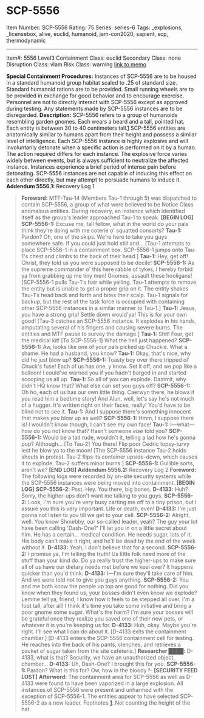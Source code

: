 # SCP-5556
Item Number: SCP-5556
Rating: 75
Series: series-6
Tags: _explosions, _licensebox, alive, euclid, humanoid, jam-con2020, sapient, scp, thermodynamic

---

Item#: 5556
Level3
Containment Class:
euclid
Secondary Class:
none
Disruption Class:
vlam
Risk Class:
warning
[link to memo](/classification-committee-memo)  

**Special Containment Procedures:** Instances of SCP-5556 are to be housed in a standard humanoid group habitat scaled to .25 of standard size. Standard humanoid rations are to be provided. Small running wheels are to be provided in exchange for good behavior and to encourage exercise.
Personnel are not to directly interact with SCP-5556 except as approved during testing. Any statements made by SCP-5556 instances are to be disregarded.
**Description:** SCP-5556 refers to a group of humanoids resembling garden gnomes. Each wears a beard and a tall, pointed hat. Each entity is between 30 to 40 centimeters tall.[1](javascript:;) SCP-5556 entities are anatomically similar to humans apart from their height and possess a similar level of intelligence.
Each SCP-5556 instance is highly explosive and will involuntarily detonate when a specific action is performed on it by a human. The action required differs for each instance. The explosive force varies widely between events, but is always sufficient to neutralize the affected instance. Instances experience a brief period of intense pain before detonating. SCP-5556 instances are not capable of inducing this effect on each other directly, but may attempt to persuade humans to induce it.
**Addendum 5556.1:** Recovery Log 1
> **Foreword:** MTF-Tau-14 (Members Tau-1 through 5) was dispatched to contain SCP-5556, a group of what were believed to be Notice Class anomalous entities. During recovery, an instance which identified itself as the group's leader approached Tau-1 to speak.
> **[BEGIN LOG]**
> **SCP-5556-1:** Excuse me, tall fellow, what in the world do your pals think they're doing with me coterie o' squatted consorts?
> **Tau-1:** Pardon? Oh, one of the skips. We're here to take you guys somewhere safe. If you could just hold still and…
> [Tau-1 attempts to place SCP-5556-1 in a containment box. SCP-5556-1 jumps onto Tau-1's chest and climbs to the back of their head.]
> **Tau-1:** Hey, get off! Christ, they told us you were supposed to be docile!
> **SCP-5556-1:** As the supreme commander o' this here rabble of tykes, I hereby forbid ya from grabbing up me tiny men! Gnomes, assault these hooligans!
> [SCP-5556-1 pulls Tau-1's hair while yelling. Tau-1 attempts to remove the entity but is unable to get a proper grip on it. The entity shakes Tau-1's head back and forth and bites their scalp. Tau-1 signals for backup, but the rest of the task force is occupied with containing other SCP-5556 instances in a similar manner to Tau-1.]
> **Tau-1:** Jesus, you have a strong grip! Settle down would'ya! This is for your own good!
> [Tau-3 catches an SCP-5556 instance. It explodes in his hands, amputating several of his fingers and causing severe burns. The entities and MTF pause to survey the damage.]
> **Tau-1:** Shit! Four, get the medical kit! [To SCP-5556-1] What the hell just happened?
> **SCP-5556-1:** Aw, looks like one of your pals picked up Chuckie. What a shame. He had a husband, you know?
> **Tau-1:** Okay, that's nice, why did he just blow up?
> **SCP-5556-1:** Toasty boy over there tripped ol' Chuck's fuse! Each of us has one, y'know. Set it off, and we pop like a balloon! I could've warned you if you hadn't barged in and started scooping us all up.
> **Tau-1:** So all of you can explode. Dammit, why didn't HQ know that? What else can set you guys off?
> **SCP-5556-1:** Oh ho, each of us has our own little thing. Caerwyn there, he blows if you read him a bedtime story! And Alun, well, let's say he's not much of a hugger. It's written right on their faces, really! You'd have to be blind not to see it.
> **Tau-1:** And I suppose there's something innocent that makes _you_ blow up as well?
> **SCP-5556-1:** Hmm, I suppose there is! I wouldn't know though, I can't see my own face!
> **Tau-1:** I—what—how do you not know that? Hasn't someone _else_ told you?
> **SCP-5556-1:** Would be a tad rude, wouldn't it, telling a lad how he's gonna pop? Although… [To Tau-2] You there! Flip poor Cedric topsy-turvy lest he blow ya to the moon!
> [The SCP-5556 instance Tau-2 holds shouts in protest. Tau-2 flips its container upside-down, which causes it to explode. Tau-2 suffers minor burns.]
> **SCP-5556-1:** Gullible sorts, aren't we?
> **[END LOG]**
**Addendum 5556.2:** Recovery Log 2
> **Foreword:** The following logs were recorded by on-site security systems while the SCP-5556 instances were being moved into containment.
> **[BEGIN LOG]**
> **SCP-5556-2:** Psst. Hey. You there, big bones.
> **D-4133:** Huh? Sorry, the higher-ups don't want me talking to you guys.
> **SCP-5556-2:** Look, I'm sure you're very busy carting me off to a tiny prison, but I assure you this is very important. Life or death, even!
> **D-4133:** I'm just gonna not listen to you till we get to your cell.
> **SCP-5556-2:** Alright, well. You know Shmebby, our so-called leader, yeah? The guy your lot have been calling 'Dash-One?' I'll let you in on a little secret about him. He has a certain… medical condition. He needs sugar, lots of it. His body can't make it right, and he'll be dead by the end of the week without it.
> **D-4133:** Yeah, I don't believe that for a second.
> **SCP-5556-2:** I promise ya, I'm telling the truth! Us little folk need more of the stuff than your kind do. Do ya really trust the higher-ups to make sure all of us have our dietary needs met before we keel over? It happens quicker than you'd think.
> **D-4133:** I—I'm sure they'll take care of him. And we were told not to give you guys anything.
> **SCP-5556-2:** You and me both know the people up top are good for nothing. Did you know when they found us, your bosses didn't even know we explode? Lemme tell ya, friend, I know how it feels to be stepped all over. I'm a foot tall, after all! I think it's time you take some initiative and bring a poor gnome some sugar. What's the harm? I'm sure your bosses will be grateful once they realize you saved one of their new pets, or whatever it is you're keeping us for.
> **D-4133:** Huh, okay. Maybe you're right. I'll see what I can do about it.
> [D-4133 exits the containment chamber.]
> [D-4133 enters the SCP-5556 containment cell for testing. He reaches into the back of his pants, clenches, and retrieves a packet of sugar taken from the site cafeteria.]
> **Researcher ████:** D-4133, what is that? Security, we have an unauthorized object, chamber…
> **D-4133:** Uh, Dash-One? I brought this for you.
> **SCP-5556-1:** Pardon? What is this for? Ow, how in the bloody f-
> **[SECURITY FEED LOST]**
> **Afterword:** The containment area for SCP-5556 as well as D-4133 were found to have been vaporized in a large explosion. All instances of SCP-5556 were present and unharmed with the exception of SCP-5556-1. The entities appear to have selected SCP-5556-2 as a new leader.
Footnotes
[1](javascript:;). Not counting the height of the hat.